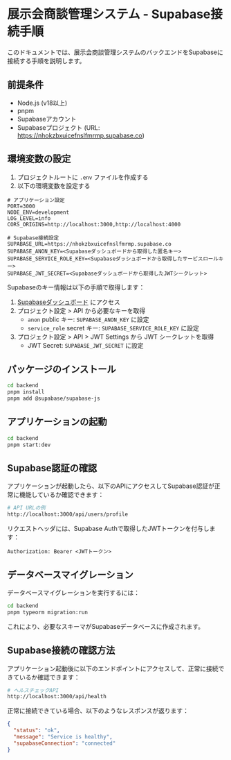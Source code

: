 # 展示会商談管理システム - Supabase接続手順

このドキュメントでは、展示会商談管理システムのバックエンドをSupabaseに接続する手順を説明します。

## 前提条件

- Node.js (v18以上)
- pnpm
- Supabaseアカウント
- Supabaseプロジェクト (URL: https://nhokzbxuicefnslfmrmp.supabase.co)

## 環境変数の設定

1. プロジェクトルートに `.env` ファイルを作成する
2. 以下の環境変数を設定する

```env
# アプリケーション設定
PORT=3000
NODE_ENV=development
LOG_LEVEL=info
CORS_ORIGINS=http://localhost:3000,http://localhost:4000

# Supabase接続設定
SUPABASE_URL=https://nhokzbxuicefnslfmrmp.supabase.co
SUPABASE_ANON_KEY=<Supabaseダッシュボードから取得した匿名キー>
SUPABASE_SERVICE_ROLE_KEY=<Supabaseダッシュボードから取得したサービスロールキー>
SUPABASE_JWT_SECRET=<Supabaseダッシュボードから取得したJWTシークレット>
```

Supabaseのキー情報は以下の手順で取得します：

1. [Supabaseダッシュボード](https://supabase.com/dashboard/project/nhokzbxuicefnslfmrmp) にアクセス
2. プロジェクト設定 > API から必要なキーを取得
   - `anon` public キー: `SUPABASE_ANON_KEY` に設定
   - `service_role` secret キー: `SUPABASE_SERVICE_ROLE_KEY` に設定
3. プロジェクト設定 > API > JWT Settings から JWT シークレットを取得
   - JWT Secret: `SUPABASE_JWT_SECRET` に設定

## パッケージのインストール

```bash
cd backend
pnpm install
pnpm add @supabase/supabase-js
```

## アプリケーションの起動

```bash
cd backend
pnpm start:dev
```

## Supabase認証の確認

アプリケーションが起動したら、以下のAPIにアクセスしてSupabase認証が正常に機能しているか確認できます：

```bash
# API URLの例
http://localhost:3000/api/users/profile
```

リクエストヘッダには、Supabase Authで取得したJWTトークンを付与します：

```
Authorization: Bearer <JWTトークン>
```

## データベースマイグレーション

データベースマイグレーションを実行するには：

```bash
cd backend
pnpm typeorm migration:run
```

これにより、必要なスキーマがSupabaseデータベースに作成されます。

## Supabase接続の確認方法

アプリケーション起動後に以下のエンドポイントにアクセスして、正常に接続できているか確認できます：

```bash
# ヘルスチェックAPI
http://localhost:3000/api/health
```

正常に接続できている場合、以下のようなレスポンスが返ります：

```json
{
  "status": "ok",
  "message": "Service is healthy",
  "supabaseConnection": "connected"
}
```